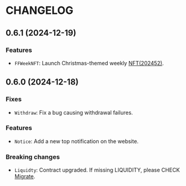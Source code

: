 # CHANGELOG

## 0.6.1 (2024-12-19)

### Features

- `FFWeekNFT`: Launch Christmas-themed weekly [NFT(202452)](https://app.feefree.fi/nft).

## 0.6.0 (2024-12-18)

### Fixes

- `Withdraw`: Fix a bug causing withdrawal failures.

### Features

- `Notice`: Add a new top notification on the website.

### Breaking changes

- `Liquidty`: Contract upgraded. If missing LIQUIDITY, please CHECK [Migrate](https://app.feefree.fi/migrate).
